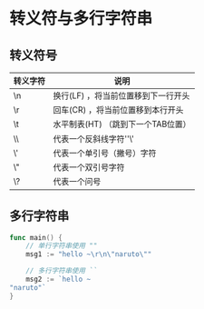 # 转义符与多行字符串

## 转义符号

<table style="font-size: 14px; line-height: 20px;">
<thead>
  <tr>
    <th style="width: auto;">转义字符</th>
    <th style="width: auto;">说明</th>
  </tr>
</thead>
<tbody>
  <tr>
    <td>\n</td>
    <td>换行(LF) ，将当前位置移到下一行开头</td>
  </tr>
  <tr>
    <td>\r</td>
    <td>回车(CR) ，将当前位置移到本行开头</td>
  </tr>
  <tr>
    <td>\t</td>
    <td>水平制表(HT) （跳到下一个TAB位置）</td>
  </tr>
  <tr>
    <td>\\</td>
    <td>代表一个反斜线字符''\'</td>
  </tr>
  <tr>
    <td>\'</td>
    <td>代表一个单引号（撇号）字符</td>
  </tr>
  <tr>
    <td>\"</td>
    <td>代表一个双引号字符</td>
  </tr>
  <tr>
    <td>\?</td>
    <td>代表一个问号</td>
  </tr>
</tbody>
</table>

## 多行字符串

```go
func main() {
    // 单行字符串使用 ""
    msg1 := "hello ~\r\n\"naruto\""

    // 多行字符串使用 ``
    msg2 := `hello ~
"naruto"`
}
```
